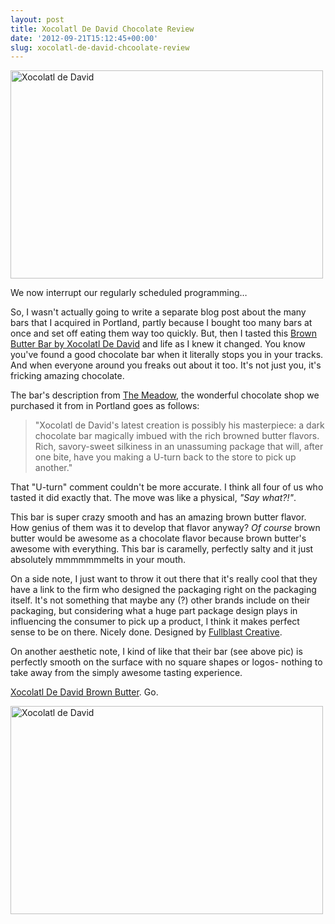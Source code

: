 ```yaml
---
layout: post
title: Xocolatl De David Chocolate Review
date: '2012-09-21T15:12:45+00:00'
slug: xocolatl-de-david-chcoolate-review
---
```

<a href="http://www.flickr.com/photos/kstar810/8009878163/" title="Xocolatl de David by kstar810, on Flickr"><img src="http://farm9.staticflickr.com/8042/8009878163_6af13a8b46.jpg" width="500" height="333" alt="Xocolatl de David"></a>

We now interrupt our regularly scheduled programming… 

So, I wasn't actually going to write a separate blog post about the many bars that I acquired in Portland, partly because I bought too many bars at once and set off eating them way too quickly. But, then I tasted this <a href="http://www.shopxocolatl.com/ProductDetails.asp?ProductCode=1010">Brown Butter Bar by Xocolatl De David</a> and life as I knew it changed. You know you've found a good chocolate bar when it literally stops you in your tracks. And when everyone around you freaks out about it too. It's not just you, it's fricking amazing chocolate.

The bar's description from <a href="http://www.atthemeadow.com/shop/index.php?main_page=product_info&cPath=2_127&products_id=1551">The Meadow</a>, the wonderful chocolate shop we purchased it from in Portland goes as follows:



<blockquote>"Xocolatl de David's latest creation is possibly his masterpiece: a dark chocolate bar magically imbued with the rich browned butter flavors. Rich, savory-sweet silkiness in an unassuming package that will, after one bite, have you making a U-turn back to the store to pick up another."</blockquote>



That "U-turn" comment couldn't be more accurate. I think all four of us who tasted it did exactly that. The move was like a physical, <em>"Say what?!"</em>.

This bar is super crazy smooth and has an amazing brown butter flavor. How genius of them was it to develop that flavor anyway? <em>Of course</em> brown butter would be awesome as a chocolate flavor because brown butter's awesome with everything. This bar is caramelly, perfectly salty and it just absolutely mmmmmmmelts in your mouth.

On a side note, I just want to throw it out there that it's really cool that they have a link to the firm who designed the packaging right on the packaging itself. It's not something that maybe any (?) other brands include on their packaging, but considering what a huge part package design plays in influencing the consumer to pick up a product, I think it makes perfect sense to be on there. Nicely done. Designed by <a href="http://www.fullblastinc.com/">Fullblast Creative</a>.

On another aesthetic note, I kind of like that their bar (see above pic) is perfectly smooth on the surface with no square shapes or logos- nothing to take away from the simply awesome tasting experience.

<a href="http://www.shopxocolatl.com/ProductDetails.asp?ProductCode=1010">Xocolatl De David Brown Butter</a>. Go.

<a href="http://www.flickr.com/photos/kstar810/8009885904/" title="Xocolatl de David by kstar810, on Flickr"><img src="http://farm9.staticflickr.com/8177/8009885904_5abe2ea74f.jpg" width="500" height="333" alt="Xocolatl de David"></a>
